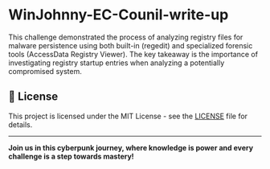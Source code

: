 # WinJohnny-EC-Counil-write-up
This challenge demonstrated the process of analyzing registry files for malware persistence using both built-in (regedit) and specialized forensic tools (AccessData Registry Viewer). The key takeaway is the importance of investigating registry startup entries when analyzing a potentially compromised system.




## 📜 License

This project is licensed under the MIT License - see the [LICENSE](LICENSE) file for details.

---

**Join us in this cyberpunk journey, where knowledge is power and every challenge is a step towards mastery!**
